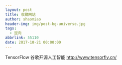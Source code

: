 ```yaml
---
layout: post
title: 收藏网站
author: shaomiao
header-img: img/post-bg-universe.jpg
tags:
  - 逆向
abbrlink: 55110
date: 2017-10-21 00:00:00
---
```

TensorFlow 谷歌开源人工智能
http://www.tensorfly.cn/
